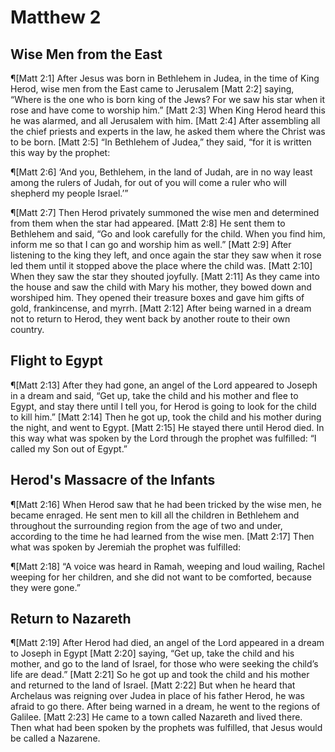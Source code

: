# Matthew 2

## Wise Men from the East
¶[Matt 2:1] After Jesus was born in Bethlehem in Judea, in the time of King Herod, wise men from the East came to Jerusalem
[Matt 2:2] saying, “Where is the one who is born king of the Jews? For we saw his star when it rose and have come to worship him.”
[Matt 2:3] When King Herod heard this he was alarmed, and all Jerusalem with him.
[Matt 2:4] After assembling all the chief priests and experts in the law, he asked them where the Christ was to be born.
[Matt 2:5] “In Bethlehem of Judea,” they said, “for it is written this way by the prophet:

¶[Matt 2:6] ‘And you, Bethlehem, in the land of Judah, are in no way least among the rulers of Judah, for out of you will come a ruler who will shepherd my people Israel.’”

¶[Matt 2:7] Then Herod privately summoned the wise men and determined from them when the star had appeared.
[Matt 2:8] He sent them to Bethlehem and said, “Go and look carefully for the child. When you find him, inform me so that I can go and worship him as well.”
[Matt 2:9] After listening to the king they left, and once again the star they saw when it rose led them until it stopped above the place where the child was.
[Matt 2:10] When they saw the star they shouted joyfully.
[Matt 2:11] As they came into the house and saw the child with Mary his mother, they bowed down and worshiped him. They opened their treasure boxes and gave him gifts of gold, frankincense, and myrrh.
[Matt 2:12] After being warned in a dream not to return to Herod, they went back by another route to their own country.

## Flight to Egypt
¶[Matt 2:13] After they had gone, an angel of the Lord appeared to Joseph in a dream and said, “Get up, take the child and his mother and flee to Egypt, and stay there until I tell you, for Herod is going to look for the child to kill him.”
[Matt 2:14] Then he got up, took the child and his mother during the night, and went to Egypt.
[Matt 2:15] He stayed there until Herod died. In this way what was spoken by the Lord through the prophet was fulfilled: “I called my Son out of Egypt.”

## Herod's Massacre of the Infants
¶[Matt 2:16] When Herod saw that he had been tricked by the wise men, he became enraged. He sent men to kill all the children in Bethlehem and throughout the surrounding region from the age of two and under, according to the time he had learned from the wise men.
[Matt 2:17] Then what was spoken by Jeremiah the prophet was fulfilled:

¶[Matt 2:18] “A voice was heard in Ramah, weeping and loud wailing, Rachel weeping for her children, and she did not want to be comforted, because they were gone.”

## Return to Nazareth
¶[Matt 2:19] After Herod had died, an angel of the Lord appeared in a dream to Joseph in Egypt
[Matt 2:20] saying, “Get up, take the child and his mother, and go to the land of Israel, for those who were seeking the child’s life are dead.”
[Matt 2:21] So he got up and took the child and his mother and returned to the land of Israel.
[Matt 2:22] But when he heard that Archelaus was reigning over Judea in place of his father Herod, he was afraid to go there. After being warned in a dream, he went to the regions of Galilee.
[Matt 2:23] He came to a town called Nazareth and lived there. Then what had been spoken by the prophets was fulfilled, that Jesus would be called a Nazarene.
